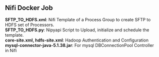 ## Nifi Docker Job
**SFTP_TO_HDFS.xml**: Nifi Template of a Process Group to create SFTP to HDFS set of Processors.<br>
**SFTP_TO_HDFS.py**: Nipyapi Script to Upload, initialize and schedule the template.<br>
**core-site.xml, hdfs-site.xml**: Hadoop Authentication and Configuration<br>
**mysql-connector-java-5.1.38.jar**: For mysql DBConnectionPool Controller in Nifi<br>
